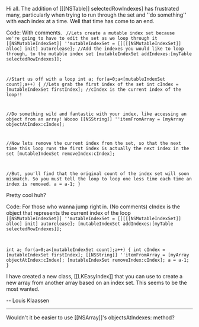 Hi all. The addition of [[[NSTable]] selectedRowIndexes] has frustrated many, particularly when trying to run through the set and ''do something'' with each index at a time. Well that time has come to an end.

Code: With comments.
<code>
//Lets create a mutable index set because we're going to have to edit the set as we loop through it
[[NSMutableIndexSet]] ''mutableIndexSet = [[[[[NSMutableIndexSet]] alloc] init] autorelease];
//Add the indexes you would like to loop through, to the mutable index set
[mutableIndexSet addIndexes:[myTable selectedRowIndexes]];

//Start us off with a loop
int a;
for(a=0;a<[mutableIndexSet count];a++)
{
//Lets grab the first index of the set
int cIndex = [mutableIndexSet firstIndex];
//cIndex is the current index of the loop!!

//Do something wild and fantastic with your index, like accessing an object from an array! Woooo
[[NSString]] ''itemFromArray = [myArray objectAtIndex:cIndex];

//Now lets remove the current index from the set, so that the next time this loop runs the first index is actually the next index in the set
[mutableIndexSet removeIndex:cIndex];

//But, you'll find that the original count of the index set will soon mismatch. So you must tell the loop to loop one less time each time an index is removed.
a = a-1;
}
</code>

Pretty cool huh?

Code: For those who wanna jump right in. (No comments)
cIndex is the object that represents the current index of the loop
<code>
[[NSMutableIndexSet]] ''mutableIndexSet = [[[[[NSMutableIndexSet]] alloc] init] autorelease];
[mutableIndexSet addIndexes:[myTable selectedRowIndexes]];

int a;
for(a=0;a<[mutableIndexSet count];a++)
{
int cIndex = [mutableIndexSet firstIndex];
[[NSString]] ''itemFromArray = [myArray objectAtIndex:cIndex];
[mutableIndexSet removeIndex:cIndex];
a = a-1;
}
</code>

I have created a new class, [[LKEasyIndex]] that you can use to create a new array from another array based on an index set. This seems to be the most wanted.

-- Louis Klaassen

----

Wouldn't it be easier to use [[NSArray]]'s objectsAtIndexes: method?